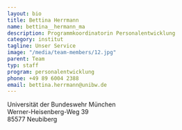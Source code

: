 ```yaml
---
layout: bio
title: Bettina Herrmann
name: bettina__hermann_ma
description: Programmkoordinatorin Personalentwicklung
category: institut
tagline: Unser Service
image: "/media/team-members/12.jpg"
parent: Team
typ: staff
program: personalentwicklung
phone: +49 89 6004 2388
email: bettina.herrmann@unibw.de
---
```


Universität der Bundeswehr München<br>
Werner-Heisenberg-Weg 39<br>
85577 Neubiberg<br>

